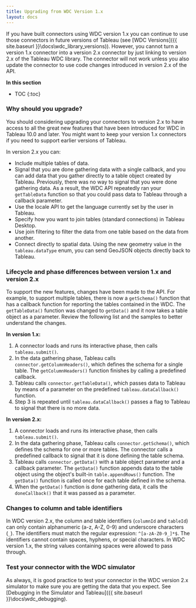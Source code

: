 ```yaml
---
title: Upgrading from WDC Version 1.x 
layout: docs
---
```


If you have built connectors using WDC version 1.x you can continue to use those connectors in future versions of Tableau (see [WDC Versions]({{ site.baseurl }}\docs\wdc_library_versions)). However, you cannot turn a version 1.x connector into a version 2.x connector by just linking to version 2.x of the Tableau WDC library. The connector will not work unless you also update the connector to use code changes introduced in version 2.x of the API.

**In this section**
* TOC
{:toc}


### Why should you upgrade?

You should considering upgrading your connectors to version 2.x to have access to all the great new features that have been introduced for WDC in Tableau 10.0 and later. You might want to keep your version 1.x connectors if you need to support earlier versions of Tableau.   

In version 2.x you can:

- Include multiple tables of data.
- Signal that you are done gathering data with a single callback, and you can add data that you gather directly to a table object created by Tableau. Previously, there was no way to signal that you were done gathering data. As a result, the WDC API repeatedly ran your `getTableData` function so that you could pass data to Tableau through a callback parameter. 
- Use the locale API to get the language currently set by the user in Tableau. 
- Specify how you want to join tables (standard connections) in Tableau Desktop. 
- Use join filtering to filter the data from one table based on the data from another. 
- Connect directly to spatial data. Using the new geometry value in the `tableau.dataType` enum, you can send GeoJSON objects directly back to Tableau.

### Lifecycle and phase differences between version 1.x and version 2.x

To support the new features, changes have been made to the API. For example, to support multiple tables, there is now a `getSchema()` function that has a callback function for reporting the tables contained in the WDC. The `getTableData()` function was changed to `getData()` and it now takes a table object as a parameter. Review the following list and the samples to better understand the changes. 

**In version 1.x:**

1. A connector loads and runs its interactive phase, then calls `tableau.submit()`.
2. In the data gathering phase, Tableau calls `connector.getColumnHeaders()`, which defines the schema for a single table. The `getColumnHeaders()` function finishes by calling a predefined callback.
3. Tableau calls `connector.getTableData()`, which passes data to Tableau by means of a parameter on the predefined `tableau.dataCallback()` function.
4. Step 3 is repeated until `tableau.dataCallback()` passes a flag to Tableau to signal that there is no more data.

**In version 2.x:**

1. A connector loads and runs its interactive phase, then calls `tableau.submit()`.
2. In the data gathering phase, Tableau calls `connector.getSchema()`, which defines the schema for one or more tables. The connector calls a predefined callback to signal that it is done defining the table schema.
3. Tableau calls `connector.getData()` with a table object parameter and a callback parameter. The `getData()` function appends data to the table object using the object's built-in `table.appendRows()` function. The `getData()` function is called once for each table defined in the schema. 
4. When the `getData()` function is done gathering data, it calls the `doneCallback()` that it was passed as a parameter.


### Changes to column and table identifiers

In WDC version 2.x, the column and table identifiers (`columnId` and `tableId`) can only contain alphanumeric (a-z, A-Z, 0-9) and underscore characters (`_`). The identifiers must match the regular expression: `^[a-zA-Z0-9_]*$`. The identifiers cannot contain spaces, hyphens, or special characters. In WDC version 1.x, the string values containing spaces were allowed to pass through. 


### Test your connector with the WDC simulator

As always, it is good practice to test your connector in the WDC version 2.x simulator to make sure you are getting the data that you expect. See [Debugging in the Simulator and Tableau]({{ site.baseurl }}\docs\wdc_debugging).

